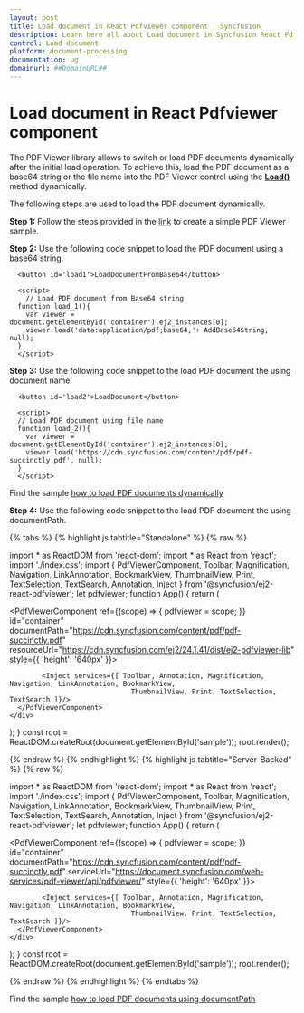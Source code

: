 ```yaml
---
layout: post
title: Load document in React Pdfviewer component | Syncfusion
description: Learn here all about Load document in Syncfusion React Pdfviewer component of Syncfusion Essential JS 2 and more.
control: Load document
platform: document-processing
documentation: ug
domainurl: ##DomainURL##
---
```


# Load document in React Pdfviewer component

The PDF Viewer library allows to switch or load PDF documents dynamically after the initial load operation. To achieve this, load the PDF document as a base64 string or the file name into the PDF Viewer control using the  [**Load()**](https://ej2.syncfusion.com/react/documentation/api/pdfviewer/#load) method dynamically.

The following steps are used to load the PDF document dynamically.

**Step 1:** Follow the steps provided in the [link](https://help.syncfusion.com/document-processing/pdf/pdf-viewer/react/getting-started/) to create a simple PDF Viewer sample.

**Step 2:** Use the following code snippet to load the PDF document using a base64 string.

```
  <button id='load1'>LoadDocumentFromBase64</button>

  <script>
    // Load PDF document from Base64 string
  function load_1(){
    var viewer = document.getElementById('container').ej2_instances[0];
    viewer.load('data:application/pdf;base64,'+ AddBase64String, null);
  }
  </script>
```

**Step 3:** Use the following code snippet to the load PDF document the using document name.

```
  <button id='load2'>LoadDocument</button>

  <script>
  // Load PDF document using file name
  function load_2(){
    var viewer = document.getElementById('container').ej2_instances[0];
    viewer.load('https://cdn.syncfusion.com/content/pdf/pdf-succinctly.pdf', null);
  }
  </script>
```

Find the sample [how to load PDF documents dynamically](https://stackblitz.com/edit/react-qtjtbo?file=public%2Findex.html)

**Step 4:** Use the following code snippet to the load PDF document the using documentPath.

{% tabs %}
{% highlight js tabtitle="Standalone" %}
{% raw %}

import * as ReactDOM from 'react-dom';
import * as React from 'react';
import './index.css';
import { PdfViewerComponent, Toolbar, Magnification, Navigation, LinkAnnotation, BookmarkView, ThumbnailView,
         Print, TextSelection, TextSearch, Annotation, Inject } from '@syncfusion/ej2-react-pdfviewer';
let pdfviewer;
function App() {
  return (<div>
    <div className='control-section'>
      <PdfViewerComponent ref={(scope) => { pdfviewer = scope; }}
        id="container"
        documentPath="https://cdn.syncfusion.com/content/pdf/pdf-succinctly.pdf"
        resourceUrl="https://cdn.syncfusion.com/ej2/24.1.41/dist/ej2-pdfviewer-lib"
        style={{ 'height': '640px' }}>

            <Inject services={[ Toolbar, Annotation, Magnification, Navigation, LinkAnnotation, BookmarkView,
                                  ThumbnailView, Print, TextSelection, TextSearch ]}/>
      </PdfViewerComponent>
    </div>
  </div>);
}
const root = ReactDOM.createRoot(document.getElementById('sample'));
root.render(<App />);

{% endraw %}
{% endhighlight %}
{% highlight js tabtitle="Server-Backed" %}
{% raw %}

import * as ReactDOM from 'react-dom';
import * as React from 'react';
import './index.css';
import { PdfViewerComponent, Toolbar, Magnification, Navigation, LinkAnnotation, BookmarkView, ThumbnailView,
         Print, TextSelection, TextSearch, Annotation, Inject } from '@syncfusion/ej2-react-pdfviewer';
let pdfviewer;
function App() {
  return (<div>
    <div className='control-section'>
      <PdfViewerComponent ref={(scope) => { pdfviewer = scope; }}
        id="container"
        documentPath="https://cdn.syncfusion.com/content/pdf/pdf-succinctly.pdf"
        serviceUrl="https://document.syncfusion.com/web-services/pdf-viewer/api/pdfviewer/"
        style={{ 'height': '640px' }}>

            <Inject services={[ Toolbar, Annotation, Magnification, Navigation, LinkAnnotation, BookmarkView,
                                  ThumbnailView, Print, TextSelection, TextSearch ]}/>
      </PdfViewerComponent>
    </div>
  </div>);
}
const root = ReactDOM.createRoot(document.getElementById('sample'));
root.render(<App />);

{% endraw %}
{% endhighlight %}
{% endtabs %}

Find the sample [how to load PDF documents using documentPath](https://stackblitz.com/edit/react-nszkto?file=src%2Findex.js)
